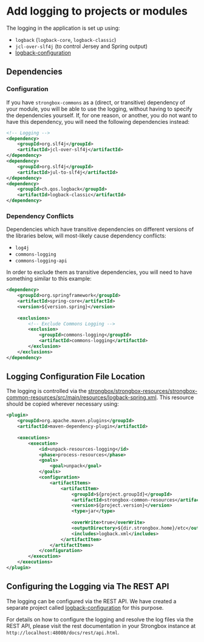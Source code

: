 # Add logging to projects or modules

The logging in the application is set up using:

* `logback` (`logback-core`, `logback-classic`)
* `jcl-over-slf4j` (to control Jersey and Spring output)
* [logback-configuration]

## Dependencies

### Configuration

If you have `strongbox-commons` as a (direct, or transitive) dependency of your module, you will be able to use the logging, without having to specify the dependencies yourself. If, for one reason, or another, you do not want to have this dependency, you will need the following dependencies instead:

```xml
<!-- Logging -->
<dependency>
    <groupId>org.slf4j</groupId>
    <artifactId>jcl-over-slf4j</artifactId>
</dependency>
<dependency>
    <groupId>org.slf4j</groupId>
    <artifactId>jul-to-slf4j</artifactId>
</dependency>
<dependency>
    <groupId>ch.qos.logback</groupId>
    <artifactId>logback-classic</artifactId>
</dependency>
```

### Dependency Conflicts

Dependencies which have transitive dependencies on different versions of the libraries below, will most-likely cause dependency conflicts:

* `log4j`
* `commons-logging`
* `commons-logging-api`

In order to exclude them as transitive dependencies, you will need to have something similar to this example:

```xml
<dependency>
    <groupId>org.springframework</groupId>
    <artifactId>spring-core</artifactId>
    <version>${version.spring}</version>
    
    <exclusions>
        <!-- Exclude Commons Logging -->
        <exclusion>
            <groupId>commons-logging</groupId>
            <artifactId>commons-logging</artifactId>
        </exclusion>
    </exclusions>
</dependency>
```

## Logging Configuration File Location

The logging is controlled via the [strongbox/strongbox-resources/strongbox-common-resources/src/main/resources/logback-spring.xml]. 
This resource should be copied wherever necessary using:

```xml
<plugin>
    <groupId>org.apache.maven.plugins</groupId>
    <artifactId>maven-dependency-plugin</artifactId>
    
    <executions>
        <execution>
            <id>unpack-resources-logging</id>
            <phase>process-resources</phase>
            <goals>
                <goal>unpack</goal>
            </goals>
            <configuration>
                <artifactItems>
                    <artifactItem>
                        <groupId>${project.groupId}</groupId>
                        <artifactId>strongbox-common-resources</artifactId>
                        <version>${project.version}</version>
                        <type>jar</type>
                        
                        <overWrite>true</overWrite>
                        <outputDirectory>${dir.strongbox.home}/etc</outputDirectory>
                        <includes>logback.xml</includes>
                    </artifactItem>
                </artifactItems>
            </configuration>
        </execution>
    </executions>
</plugin>
```

## Configuring the Logging via The REST API

The logging can be configured via the REST API. We have created a separate project called [logback-configuration] for this purpose.  
  
For details on how to configure the logging and resolve the log files via the REST API, please visit the rest documentation
in your Strongbox instance at `http://localhost:48080/docs/rest/api.html`.


[logback-configuration]: https://github.com/carlspring/logback-configuration
[strongbox/strongbox-resources/strongbox-common-resources/src/main/resources/logback-spring.xml]: https://github.com/strongbox/strongbox/blob/master/strongbox-resources/strongbox-common-resources/src/main/resources/logback-spring.xml
